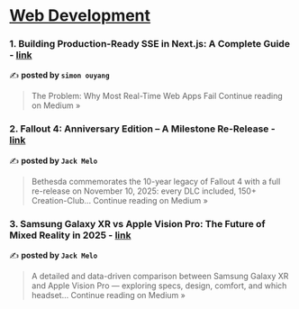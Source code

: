 
<h1><a href=https://medium.com/tag/web-development/recommended target="_blank" rel="noopener noreferrer">Web Development</a></h1>
<h3>1. Building Production-Ready SSE in Next.js: A Complete Guide - <a href="https://xiouyang.medium.com/building-production-ready-sse-in-next-js-a-complete-guide-18450fb74b7a?source=rss------web_development-5" target="_blank" rel="noopener noreferrer">link</a></h3>

✍️ **posted by `simon ouyang`**

<blockquote>The Problem: Why Most Real-Time Web Apps Fail
Continue reading on Medium »</blockquote>

<h3>2. Fallout 4: Anniversary Edition – A Milestone Re-Release - <a href="https://medium.com/@melojack45/fallout-4-anniversary-edition-a-milestone-re-release-5c04cd4b86df?source=rss------web_development-5" target="_blank" rel="noopener noreferrer">link</a></h3>

✍️ **posted by `Jack Melo`**

<blockquote>Bethesda commemorates the 10-year legacy of Fallout 4 with a full re-release on November 10, 2025: every DLC included, 150+ Creation-Club…
Continue reading on Medium »</blockquote>

<h3>3. Samsung Galaxy XR vs Apple Vision Pro: The Future of Mixed Reality in 2025 - <a href="https://medium.com/@melojack45/samsung-galaxy-xr-vs-apple-vision-pro-the-future-of-mixed-reality-in-2025-431059d59c6f?source=rss------web_development-5" target="_blank" rel="noopener noreferrer">link</a></h3>

✍️ **posted by `Jack Melo`**

<blockquote>A detailed and data-driven comparison between Samsung Galaxy XR and Apple Vision Pro — exploring specs, design, comfort, and which headset…
Continue reading on Medium »</blockquote>

